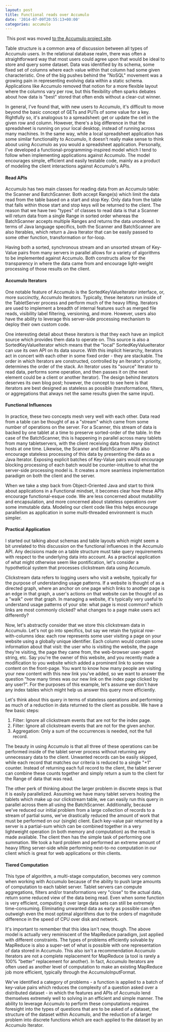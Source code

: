 ```yaml
---
layout: post
title: Functional reads over Accumulo
date: '2014-07-09T20:55:13+00:00'
categories: accumulo
---
```

<p>&nbsp;This post was moved <a href="https://accumulo.apache.org/blog/2014/07/09/functional-reads-over-accumulo.html" title="Updated location">to the Accumulo project site</a>.</p> 
  <p>Table structure is a common area of discussion between all types of Accumulo users. In the relational database realm, there was often a straightforward way that most users could agree upon that would be ideal to store and query some dataset. Data was identified by its schema, some fixed set of columns where each value within that column had some given characteristic. One of the big pushes behind the &quot;NoSQL&quot; movement was a growing pain in representing evolving data within a static schema. Applications like Accumulo removed that notion for a more flexible layout where the columns vary per row, but this flexibility often sparks debates about how data is &quot;best&quot; stored that often ends without a clear-cut winner.</p> 
  <p>In general, I've found that, with new users to Accumulo, it's difficult to move beyond the basic concept of GETs and PUTs of some value for a key. Rightfully so, it's analogous to a spreadsheet: get or update the cell in the given row and column. However, there's a big difference in that the spreadsheet is running on your local desktop, instead of running across many machines. In the same way, while a local spreadsheet application has some similar functionality to Accumulo, it doesn't really make sense to think about using Accumulo as you would a spreadsheet application. Personally, I've developed a functional-programming-inspired model which I tend to follow when implementing applications against Accumulo. The model encourages simple, efficient and easily testable code, mainly as a product of modeling the client interactions against Accumulo's APIs.<br /></p> 
  <h4>Read APIs</h4> 
  <p>Accumulo has two main classes for reading data from an Accumulo table: the Scanner and BatchScanner. Both accept Range(s) which limit the data read from the table based on a start and stop Key. Only data from the table that falls within those start and stop keys will be returned to the client. The reason that we have two &quot;types&quot; of classes to read data is that a Scanner will return data from a single Range in sorted order whereas the BatchScanner accepts multiple Ranges and returns the data unordered. In terms of Java language specifics, both the Scanner and BatchScanner are also Iterables, which return a Java Iterator that can be easily passed to some other function, transformation or for-loop.<br /></p> 
  <p>Having both a sorted, synchronous stream and an unsorted stream of Key-Value pairs from many servers in parallel allows for a variety of algorithms to be implemented against Accumulo. Both constructs allow for the transparency in where the data came from and encourage light-weight processing of those results on the client.<br /></p> 
  <h4>Accumulo Iterators</h4> 
  <p>One notable feature of Accumulo is the SortedKeyValueIterator interface, or, more succinctly, Accumulo Iterators. Typically, these iterators run inside of the TabletServer process and perform much of the heavy lifting. Iterators are used to implement a breadth of internal features such as merged file reads, visibility label filtering, versioning, and more. However, users also have the ability to leverage this server-side processing mechanism to deploy their own custom code.</p> 
  <p>One interesting detail about these iterators is that they each have an implicit source which provides them data to operate on. This source is also a SortedKeyValueIterator which means that the &quot;local&quot; SortedKeyValueIterator can use its own API on its data source. With this implicit hierarchy, Iterators act in concert with each other in some fixed order - they are stackable. The order in which Iterators are constructed, controlled by an Iterator's priority, determines the order of the stack. An Iterator uses its &quot;source&quot; Iterator to read data, performs some operation, and then passes it on (the next element could be a client or another Iterator). The design behind iterators deserves its own blog post; however, the concept to see here is that iterators are best designed as stateless as possible (transformations, filters, or aggregations that always net the same results given the same input).<br /></p> 
  <h4>Functional Influences</h4> 
  <p>In practice, these two concepts mesh very well with each other. Data read from a table can be thought of as a &quot;stream&quot; which came from some number of operations on the server. For a Scanner, this stream of data is backed by one tablet at a time to preserve sorted-order of the table. In the case of the BatchScanner, this is happening in parallel across many tablets from many tabletservers, with the client receiving data from many distinct hosts at one time. Likewise, the Scanner and BatchScanner APIs also encourage stateless processing of this data by presenting the data as a Java Iterator. Exposing explicit batches of Key-Value pairs would encourage blocking processing of each batch would be counter-intuitive to what the server-side processing model is. It creates a more seamless implementation paradigm on both the client and the server.<br /></p> 
  <p>When we take a step back from Object-Oriented Java and start to think about applications in a Functional mindset, it becomes clear how these APIs encourage functional-esque code. We are less concerned about mutability and encapsulation, and more concerned about stateless operations over some immutable data. Modeling our client code like this helps encourage parallelism as application in some multi-threaded environment is much simpler.<br /></p> 
  <h4>Practical Application</h4> 
  <p>I started out talking about schemas and table layouts which might seem a bit unrelated to this discussion on the functional influences in the Accumulo API. Any decisions made on a table structure must take query requirements with respect to the underlying data into account. As a practical application of what might otherwise seem like pontification, let's consider a hypothetical system that processes clickstream data using Accumulo.</p> 
  <p>Clickstream data refers to logging users who visit a website, typically for the purpose of understanding usage patterns. If a website is thought of as a directed graph, where an anchor on one page which links to another page is an edge in that graph, a user's actions on that website can be thought of as a &quot;walk&quot; over that graph. In managing a website, it's typically very useful to understand usage patterns of your site: what page is most common? which links are most commonly clicked? what changes to a page make users act differently?<br /></p> 
  <p>Now, let's abstractly consider that we store this clickstream data in Accumulo. Let's not go into specifics, but say we retain the typical row-with-columns idea: each row represents some user visiting a page on your website using a globally unique identifier. Each column would contain some information about that visit: the user who is visiting the website, the page they're visiting, the page they came from, the web-browser user-agent string, etc. Say you're the owner of this website, and you recently made a modification to you website which added a prominent link to some new content on the front-page. You want to know how many people are visiting your new content with this new link you've added, so we want to answer the question &quot;how many times was our new link on the index page clicked by any user?&quot;. For the purposes of this example, let's assume we don't have any index tables which might help us answer this query more efficiently.</p> 
  <p>Let's think about this query in terms of stateless operations and performing as much of a reduction in data returned to the client as possible. We have a few basic steps:</p> 
  <ol> 
    <li>Filter: Ignore all clickstream events that are not for the index page.</li> 
    <li>Filter: Ignore all clickstream events that are not for the given anchor.</li> 
    <li>Aggregation: Only a sum of the occurrences is needed, not the full record.</li> 
  </ol> 
  <p>The beauty in using Accumulo is that all three of these operations can be performed inside of the tablet server process without returning any unnecessary data to the client. Unwanted records can be easily skipped, while each record that matches our criteria is reduced to a single &quot;+1&quot; counter. Instead of returning each full record to the client, the tablet server can combine these counts together and simply return a sum to the client for the Range of data that was read.</p> 
  <p>The other perk of thinking about the larger problem in discrete steps is that it is easily parallelized. Assuming we have many tablet servers hosting the tablets which make up our clickstream table, we can easily run this query in parallel across them all using the BatchScanner. Additionally, because we've reduced our initial problem from a large collection of records to a stream of partial sums, we've drastically reduced the amount of work that must be performed on our (single) client. Each key-value pair returned by a server is a partial-sum which can be combined together in a very lightweight operation (in both memory and computation) as the result is made available. The client then has the simple task of performing one summation. We took a hard problem and performed an extreme amount of heavy lifting server-side while performing next-to-no computation in our client which is great for web applications or thin clients.<br /></p> 
  <h4>Tiered Computation</h4> 
  <p>This type of algorithm, a multi-stage computation, becomes very common when working with Accumulo because of the ability to push large amounts of computation to each tablet server. Tablet servers can compute aggregations, filters and/or transformations very &quot;close&quot; to the actual data, return some reduced view of the data being read. Even when some function is very efficient, computing it over large data sets can still be extremely time-consuming. Eliminating unwanted data as early as possible can often outweigh even the most optimal algorithms due to the orders of magnitude difference in the speed of CPU over disk and network.<br /></p> 
  <p>It's important to remember that this idea isn't new, though. The above model is actually very reminiscent of the MapReduce paradigm, just applied with different constraints. The types of problems efficiently solvable by MapReduce is also a super-set of what is possible with one representation of data stored in Accumulo. This also isn't a recommendation Accumulo Iterators are not a complete replacement for MapReduce (a tool is rarely a 100% &quot;better&quot; replacement for another). In fact, Accumulo Iterators are often used as another level of computation to make an existing MapReduce job more efficient, typically through the AccumuloInputFormat.</p> 
  <p>We've identified a category of problems - a function is applied to a batch of key-value pairs which reduces the complexity of a question asked over a distributed dataset - in which the features and APIs of Accumulo lend themselves extremely well to solving in an efficient and simple manner. The ability to leverage Accumulo to perform these computations requires foresight into the types of questions that are to be asked of a dataset, the structure of the dataset within Accumulo, and the reduction of a larger problem into discrete functions which are each applied to the dataset by an Accumulo Iterator.<br /></p>
